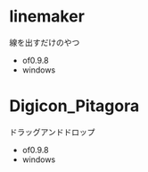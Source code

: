 # linemaker
線を出すだけのやつ
  - of0.9.8
  - windows
  
# Digicon_Pitagora
ドラッグアンドドロップ
  - of0.9.8
  - windows
